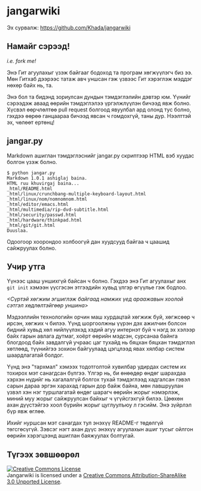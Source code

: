 jangarwiki
==========
Эх сурвалж: https://github.com/Khada/jangarwiki

Намайг сэрээд!
--------------
*i.e. fork me!*

Энэ Гит агуулахыг үзэж байгааг бодоход та програм хөгжүүлэгч биз ээ. Мөн Гитхаб дээрээс татаж
авч уншсан гэж үзвээс Гит хэрэглэж мэддэг нөхөр байх нь, та.

Энэ бол та бидэнд зориулсан дундын тэмдэглэлийн дэвтэр юм. Үүнийг сэрээдэж аваад өөрийн тэмдэглэлээ
үргэлжлүүлэн бичээд явж болно. Хүсвэл өөрчлөлтөө pull request болгоод явуулбал ард олонд тус болно,
гэхдээ өөрөө ганцаараа бичээд явсан ч гомдохгүй, таны дур. Нээлттэй эх, чөлөөт ертөнц!

jangar.py
---------

Markdown ашиглан тэмдэглэснийг jangar.py скриптээр HTML вэб хуудас болгон үзэж болно.

    $ python jangar.py
    Markdown 1.0.1 ashiglaj baina.
    HTML ruu khuvirgaj baina...
    _html/README.html
    _html/linux/crunchbang-multiple-keyboard-layout.html
    _html/linux/nom/nomnomnom.html
    _html/editor/emacs.html
    _html/multimedia/rip-dvd-subtitle.html
    _html/security/passwd.html
    _html/hardware/thinkpad.html
    _html/git/git.html
    Duuslaa.

Одоогоор хоорондоо холбоогүй дан хуудсууд байгаа ч цаашид сайжруулах болно.

Учир утга
---------

Үүнээс цааш уншихгүй байсан ч болно. Гэхдээ энэ Гит агуулахыг анх `git init` хэмээн үүсгэсэн
этгээдийн хувьд үлгэр өгүүлье гэж бодлоо.

*<Сүртэй хөгжим эгшиглэж байгаад намжих үед араажавын хоолой сэтгэл хөдлөлтэйгөөр уншина>*

Мэдээллийн технологийн орчин маш хурдацтай хөгжиж буй, хөгжсөөр ч ирсэн, хөгжих ч билээ.
Үүнд шоргоолжны үүрэн дэх ажилчин болсон бидний хувьд хөл нийлүүлэхэд хэдий агуу интернэт буй ч
нэгд эх хэлээр байх гарын авлага дутмаг, хоёрт өөрийн мэдсэн, сурсанаа байнга блогдоод байх
завдалгүй учраас цаг тухайд нь бяцхан бяцхан тэмдэглэл хөтлөөд, түүнийгээ зохион байгуулаад
цэгцлээд явах хялбар систем шаардлагатай болдог.

Үүнд энэ "тархмал" хэмээх тодотголтой
хувилбар удирдах систем их тохирох мэт санагдсан бүлгээ. Үлгэр нь, би өнөөдөр өндөг шарахдаа
хэрхэн нүдийг нь хагалалгүй болгох тухай тэмдэглээд хадгалсан гэвэл сарын дараа эргэн харахад
гарын дор байж байна, мөн лавшруулан үзвэл хэн нэг туршлагатай өндөг шарагч өөрийн жорыг нэмэрлэж,
миний муу жорыг сайжруулсан байхыг ч үгүйсгэхгүй билээ. Цөөхөн ахан дүүстэйгээ хоол бүрийн жорыг
цуглуулъюу л гэсийм. Энэ зүйрлэл бүр явж өглөө.

Ихийг нуршсан мэт санагдах тул энэхүү README-г төдөлгүй төгсгөсүгүй. Зэвсэг нэгт ахан дүүс
энэхүү агуулахын ашиг тусыг ойлгон өөрийн хэрэгцээнд ашиглан баяжуулах болтугай.

Түгээх зөвшөөрөл
----------------

<a rel="license" href="http://creativecommons.org/licenses/by-sa/3.0/deed.en_US"><img alt="Creative Commons License" style="border-width:0" src="http://i.creativecommons.org/l/by-sa/3.0/80x15.png" /></a><br /><span xmlns:dct="http://purl.org/dc/terms/" property="dct:title">Jangarwiki</span> is licensed under a <a rel="license" href="http://creativecommons.org/licenses/by-sa/3.0/deed.en_US">Creative Commons Attribution-ShareAlike 3.0 Unported License</a>.
